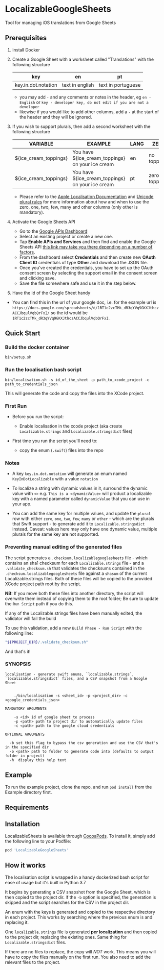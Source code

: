 # LocalizableGoogleSheets
Tool for managing iOS translations from Google Sheets

## Prerequisites

1. Install Docker

1. Create a Google Sheet with a worksheet called "Translations" with the following structure

	| key | en | pt |
	| --- | --- | --- |
	| key.in.dot.notation | text in english | text in portuguese
	
	* you may add `-` and any comments or notes in the header, eg `en - English` or `key - developer key, do not edit if you are not a developer`
	* likewise if you would like to add other columns, add a `-` at the start of the header and they will be ignored.
1. If you wish to support plurals, then add a second worksheet with the following structure

    | VARIABLE | EXAMPLE | LANG | ZERO | ONE | TWO | FEW | MANY | OTHER |
	| --- | --- | --- | --- | --- | --- | --- | --- | --- |
	| ${ice_cream_toppings} | You have ${ice_cream_toppings} on your ice cream | en | no toppings | one topping | two toppings | few toppings | many toppings | ${ice_cream_toppings} toppings |
    | ${ice_cream_toppings} | You have ${ice_cream_toppings} on your ice cream | pt | zero toppings | um topping | dois toppings | poucos toppings | muitos toppings | ${ice_cream_toppings} toppings |
	
	* Please refer to the [Apple Localisation Documentation](https://developer.apple.com/library/archive/documentation/MacOSX/Conceptual/BPInternational/StringsdictFileFormat/StringsdictFileFormat.html) and [Unicode plural rules](http://www.unicode.org/cldr/charts/latest/supplemental/language_plural_rules.html) for more information about how and when to use the zero, one, two, few, many and other columns (only other is mandatory).


1. Activate the Google Sheets API
    - Go to the [Google APIs Dashboard](https://console.developers.google.com/apis/dashboard)
    - Select an existing project or create a new one.
    - Tap **Enable APIs and Services** and then find and enable the Google Sheets API [this link may take you there depending on a number of factors](https://console.developers.google.com/apis/library/sheets.googleapis.com).
    - From the dashboard select **Credentials** and then create new **OAuth Client ID** credentials of type **Other**  and download the JSON file.
    - Once you've created the credentials, you have to set up the OAuth consent screen by selecting the support email in the consent screen and clicking save.
    - Save the file somewhere safe and use it in the step below.

1. Have the id of the Google Sheet handy
  - You can find this in the url of your google doc, i.e. for the example url is `https://docs.google.com/spreadsheets/d/1RT1c2zcTMk_dR3qYVq9GKXJthczACCJbqulVqbQrFxI/` so the id would be `1RT1c2zcTMk_dR3qYVq9GKXJthczACCJbqulVqbQrFxI`.

## Quick Start

### Build the docker container

`bin/setup.sh`

### Run the localisation bash script

`bin/localisation.sh -s id_of_the_sheet -p path_to_xcode_project -c path_to_credentials_json`

This will generate the code and copy the files into the XCode project. 

### First Run

* Before you run the script:
	* Enable localisation in the xcode project (aka create `Localizable.strings` and `Localizable.stringsdict` files)

* First time you run the script you'll need to:
	* copy the enum (`.swift`) files into the repo


### Notes

- A key `key.in.dot.notation` will generate an enum named `KeyInDotLocalizable` with a value `notation`

- To localize a string with dynamic values in it, surround the dynamic value with `<>` e.g. `This is a <dynamicValue>` will product a localizable key with a named parameter called `dynamicValue` that you can use in your app.

- You can add the same key for multiple values, and update the `plural` row with either `zero`, `one`, `two`, `few`, `many` or `other` - which are the plurals that Swift support - to generate add it to `Localizable.stringsdict` instead. Caveat: values here may only have one dynamic value, multiple plurals for the same key are not supported. 

### Preventing manual editing of the generated files

The script generates a `.checksum.localizablegooglesheets` file - which contains an sha1 checksum for each `Localizable.strings` file - and a `.validate_checksum.sh` that validates the checksums contained in the `.checksum.localizablegooglesheets` file against a `shasum` of the current Localizable.strings files. 
Both of these files will be copied to the provided XCode project path root by the script.

**NB:** If you move both these files into another directory, the script will overwrite them instead of copying them to the root folder; Be sure to update the `Run Script` path if you do this.  

If any of the Localizable.strings files have been manually edited, the validator will fail the build

To use this validation, add a new `Build Phase - Run Script` with the following line: 
```bash
"${PROJECT_DIR}/.validate_checksum.sh"
```

And that's it!


### SYNOPSIS


```
localisation - generate swift enums, `localizable.strings`, `localizable.stringsdict` files, and a CSV snapshot from a Google Sheet


    ./bin/localisation -s <sheet_id> -p <project_dir> -c <google_credentials_json>

MANDATORY ARGUMENTS

    -s <id> id of google sheet to process
    -p <path> path to project dir to automatically update files
    -c <path> path to the google cloud credentials

OPTIONAL ARGUMENTS

  -b set this flag to bypass the csv generation and use the CSV that's in the specified dir
  -o <path> path to folder to generate code into (defaults to output folder in project)
  -h  display this help text
```

## Example

To run the example project, clone the repo, and run `pod install` from the Example directory first.

## Requirements

## Installation

LocalizableSheets is available through [CocoaPods](https://cocoapods.org). To install
it, simply add the following line to your Podfile:

```ruby
pod 'LocalizableGoogleSheets'
```


## How it works

The localisation script is wrapped in a handy dockerized bash script for ease of usage but it's built in Python 3.7

It begins by generating a CSV snapshot from the Google Sheet, which is then copied to the project dir. If the `-b` option is specified, the generation is skipped and the script searches for the CSV in the project dir.

An enum with the keys is generated and copied to the respective directory in each project. This works by searching where the previous enum is and replacing it. 

One `localizable.strings` file is generated **per localization** and then copied to the project dir, replacing the existing ones. 
Same thing for `Localizable.stringsdict` files.

If there are no files to replace, the copy will *NOT* work. This means you will have to copy the files manually on the first run. You also need to add the relevant files to the project.
